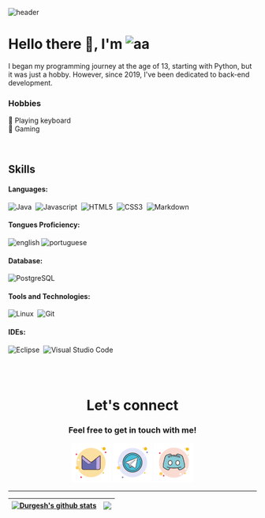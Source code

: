 ![header](https://capsule-render.vercel.app/api?type=waving&color=702acc&height=110&section=header")

<!-- ABOUT ME -->
# Hello there 👋, I'm ![aa](https://github.com/FireguiQueen/FireguiQueen#tools-and-technologies)
I began my programming journey at the age of 13, starting with Python, but it was just a hobby. 
However, since 2019, I've been dedicated to back-end development. 

### Hobbies 
🎹 Playing keyboard </br> 
👾 Gaming 

</br>

## Skills  

#### Languages:
![Java](https://img.shields.io/badge/java-E44C30?style=for-the-badge&logo=openjdk&logoColor=white)&nbsp;
![Javascript](https://img.shields.io/badge/javascript-ebd834?style=for-the-badge&logo=javascript&logoColor=black)&nbsp;
![HTML5](https://img.shields.io/badge/html5-%23E34F26.svg?style=for-the-badge&logo=html5&logoColor=white)&nbsp;
![CSS3](https://img.shields.io/badge/css3-%231572B6.svg?style=for-the-badge&logo=css3&logoColor=white)&nbsp;
![Markdown](https://img.shields.io/badge/markdown-%23000000.svg?style=for-the-badge&logo=markdown&logoColor=white)&nbsp;

#### Tongues Proficiency:
![english](https://img.shields.io/badge/B2-english-2ea44f?style=for-the-badge)
![portuguese](https://img.shields.io/badge/native-portuguese-eeb22d?style=for-the-badge)

#### Database:
![PostgreSQL](https://img.shields.io/badge/PostgreSQL-316192?style=for-the-badge&logo=postgresql&logoColor=white)&nbsp;

#### Tools and Technologies:
![Linux](https://img.shields.io/badge/Linux-FCC624?style=for-the-badge&logo=linux&logoColor=black)&nbsp;
![Git](https://img.shields.io/badge/GIT-E44C30?style=for-the-badge&logo=git&logoColor=white)&nbsp;

#### IDEs:
![Eclipse](https://img.shields.io/badge/Eclipse-FE7A16.svg?style=for-the-badge&logo=Eclipse&logoColor=white)&nbsp;
![Visual Studio Code](https://img.shields.io/badge/Visual%20Studio%20Code-0078d7.svg?style=for-the-badge&logo=visual-studio-code&logoColor=white)&nbsp;


</br>
</br>


<!-- SOCIAL MEDIA -->
<div align="center">
  <h1> Let's connect </h1> 
  <h3>Feel free to get in touch with me!</h3> 
  <a href ="mailto: fireguiqueen@proton.me"> <img title="Prontmail" width="80" src="./assets/icons/proton.svg"></a>
  <a href="https://t.me/fireguiqueen"> <img title="Telegram" width="80" src="./assets/icons/telegram.svg"></a>
  <a href ="https://discord.com/users/402168526112292864"> <img title="Discord" width="80" src="./assets/icons/discord.svg"></a>
</div>

_______________________

<a href="https://github.com/anuraghazra/github-readme-stats"><img align="center" src="https://github-readme-stats.vercel.app/api?username=fireguiqueen&show_icons=true&include_all_commits=true&theme=buefy&hide_border=true" alt="Durgesh's github stats" /></a> | <a href="https://github.com/anuraghazra/github-readme-stats"><img align="center" src="https://github-readme-stats.vercel.app/api/top-langs/?username=fireguiqueen&layout=compact&theme=buefy&hide_border=true" /></a> 
| ------------- | ------------- |




<!-- 
  ![FireguiQueen - cyberpunk](https://github.com/FireguiQueen/FireguiQueen/assets/98475125/042d2b52-9637-4de7-8b98-389504712322)
  ![Dark Souls - Welcome](https://user-images.githubusercontent.com/98475125/207168782-1983bc07-614d-40ca-96ba-5693e7357d5b.gif) 
  ![final real final](https://github.com/FireguiQueen/FireguiQueen/assets/98475125/054612d6-6257-438b-b332-9dfdad89eb89) 
  ![introduc](https://github.com/FireguiQueen/FireguiQueen/assets/98475125/47909ce4-e2e3-4c75-b04c-b6215e74e7af)



-- COURSES
## 👨‍🎓 Core Education
- Havard - _Computer Science 50 (CS50)_ 
- UFFS - _Digital Circuits_
- Computer Science Mathematical Fundamentals


<details>
  <summary>Other Educational Pursuits </summary>
  <ul>
    <li>Math Mastery: Fundamentals to Advanced</li>
    <li>JavaScript & TypeScript course</li>
    <li>Rocketseat discover: fundamentar</li>
    <li>Rocketseat discover: conectar</li>
  </ul>
</details>




<div align="center">
  <a href="https://github.com/FireguiQueen"> 
  <img height="140em" src="https://github-readme-stats.vercel.app/api?username=fireguiqueen&show_icons=true&theme=dracula&include_all_commits=true&count_private=true"/> 
  <img align="right" height="147em" src="https://github-readme-stats.vercel.app/api/top-langs/?username=fireguiqueen&layout=compact&langs_count=7&theme=dracula"/>
  </a>
</div>

// OLD VERSION
## :space_invader: Knowledge in
![JavaScript](https://img.shields.io/badge/-JavaScript-05122A?style=flat&logo=javascript)&nbsp;
![Node.JS](https://img.shields.io/badge/-Node.JS-05122A?style=flat&logo=node.JS)&nbsp;
![C](https://img.shields.io/badge/-C-05122A?style=flat&logo=C)

-->  






